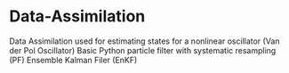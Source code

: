 # Data-Assimilation
Data Assimilation used for estimating states for a nonlinear oscillator (Van der Pol Oscillator)
Basic Python particle filter with systematic resampling (PF)
Ensemble Kalman Filer (EnKF)
